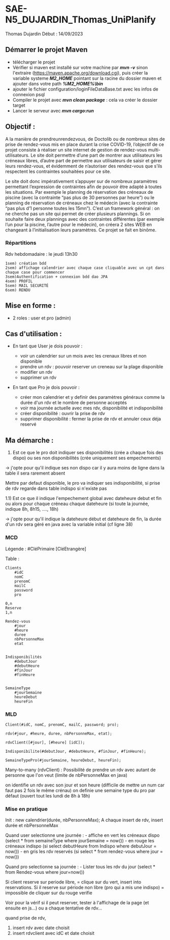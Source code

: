 # SAE-N5_DUJARDIN_Thomas_UniPlanify

Thomas Dujardin
Début : 14/09/2023

## Démarrer le projet Maven
- télécharger le projet
- Vérifier si maven est installé sur votre machine par ***mvn -v*** sinon l'extraire (https://maven.apache.org/download.cgi), puis créer la variable systeme ***M2_HOME*** pointant sur la racine du dossier maven et ajouter dans votre path ***%M2_HOME%\bin***
- ajouter le fichier configuration/loginFileDataBase.txt avec les infos de connexion psql
- Compiler le projet avec ***mvn clean package*** : cela va créer le dossier target
- Lancer le serveur avec ***mvn cargo:run***

## Objectif : 
A la manière de prendreunrendezvous, de Doctolib ou de nombreux sites de prise de rendez-vous mis en place
durant la crise COVID-19, l’objectif de ce projet consiste à réaliser un site internet de gestion de rendez-vous multi-
utilisateurs. Le site doit permettre d’une part de montrer aux utilisateurs les créneaux libres, d’autre part de permettre
aux utilisateurs de saisir et gérer leurs rendez-vous, et évidemment de n’autoriser des rendez-vous que s’ils respectent
les contraintes souhaitées pour ce site.

Le site doit donc impérativement s’appuyer sur de nombreux paramètres permettant l’expression de contraintes afin
de pouvoir être adapté à toutes les situations. Par exemple le planning de réservation des créneaux de piscine (avec la
contrainte “pas plus de 30 personnes par heure”) ou le planning de réservation de créneaux chez le médecin (avec la
contrainte “pas plus d’1 personne toutes les 15mn”). C’est un framework général : on ne cherche pas un site qui permet
de créer plusieurs plannings. Si on souhaite faire deux plannings avec des contraintes différentes (par exemple l’un pour
la piscine, l’autre pour le médecin), on créera 2 sites WEB en changeant à l’initialisation leurs paramètres.
Ce projet se fait en binôme.

### Répartitions
Rdv hebdomadaire : le jeudi 13h30

    1sem) création bdd
    2sem) affichage calendrier avec chaque case cliquable avec un cpt dans chaque case pour commencer
    3sem)Authentification + connexion bdd dao JPA
    4sem) PROFIL 
    5sem) MAIL SECURITÉ
    6sem) RENDU 

## Mise en forme : 

- 2 roles : user et pro (admin)


## Cas d'utilisation :

- En tant que User je dois pouvoir :
    - voir un calendrier sur un mois avec les crenaux libres et non disponible
    - prendre un rdv : pouvoir reserver un creneau sur la plage disponible
    - modifier un rdv
    - supprimer un rdv


- En tant que Pro je dois pouvoir :
    - créer mon calendrier et y definir des paramètres généraux comme la durée d'un rdv et le nombre de personne acceptés
    - voir ma journée actuelle avec mes rdv, disponibilité et indisponibilité
    - créer disponibilité : ouvrir la prise de rdv
    - supprimer disponibilité : fermer la prise de rdv et annuler ceux déja reservé



## Ma démarche : 
1) Est ce que le pro doit indiquer ses disponibilités (crée a chaque fois des dispo) ou ses non disponibilités (crée uniquement ses empechements)

-> j'opte pour qu'il indique ses non dispo car il y aura moins de ligne dans la table il sera rarement absent

Mettre par defaut disponible, le pro va indiquer ses indisponibilité, si prise de rdv regarde dans table indispo si n'existe pas


1.1) Est ce que il indique l'empechement global avec dateheure debut et fin ou alors pour chaque créneau chaque dateheure (si toute la journée, indique 8h, 8h15, ...., 18h)

-> j'opte pour qu'il indique la dateheure début et dateheure de fin, la durée d'un rdv sera géré en java avec la variable initial (cf ligne 38)



### MCD


Légende :
    #CléPrimaire
    [CléEtrangère]


Table : 

    Clients
        #idC
        nomC
        prenomC
        mailC
        password
        pro
    
    0,n
    Reserve
    1,n

    Rendez-vous
        #jour
        #heure
        duree
        nbPersonneMax
        etat

   
    Indisponibilités
        #debutJour
        #debutHeure
        #finJour
        #finHeure


    SemaineType
        #jourSemaine
        heureDebut
        heureFin



### MLD

    Client(#idC, nomC, prenomC, mailC, password; pro);

    rdv(#jour, #heure, duree, nbPersonneMax, etat);

    rdvClient([#jour], [#heure] [idC]);
    
    Indisponibilite(#debutJour, #debutHeure, #finJour, #finHeure);

    SemaineTypePro(#jourSemaine, heureDebut, heureFin);




Many-to-many (rdvClient) : Possibilité de prendre un rdv avec autant de personne que l'on veut (limite de nbPersonneMax en java)

on identifie un rdv avec son jour et son heure (difficile de mettre un num car faut pas 2 fois le même crénau)
on definie une semaine type du pro par défaut (ouvert tout les lundi de 8h à 18h)


### Mise en pratique

Init : 
new calendrier(durée, nbPersonneMax);
A chaque insert de rdv, insert durée et nbPersonneMax


Quand user selectionne une journée : 
    - affiche en vert les créneaux dispo  (select * from semaineType where jourSemaine = now())
    - en rouge les créneaux indispo (si select debutHeure from Indispo where debutJour = now())
    - en gris les rdv reservés (si select * from rendez-vous where jour = now())

    
Quand pro selectionne sa journée : 
    - Lister tous les rdv du jour (select * from Rendez-vous where jour=now())

Si client reserve sur periode libre, = clique sur du vert, insert into reservations.
Si il reserve sur période non libre (pro qui a mis une indispo) = impossible de cliquer sur du rouge verifie 

Voir pour la vérif si il peut reserver, tester à l'affichage de la page (et ensuite en js...) ou a chaque tentative de rdv...


quand prise de rdv,
1) insert rdv avec date choisit
2) insert rdvclient avec idC et date choisit